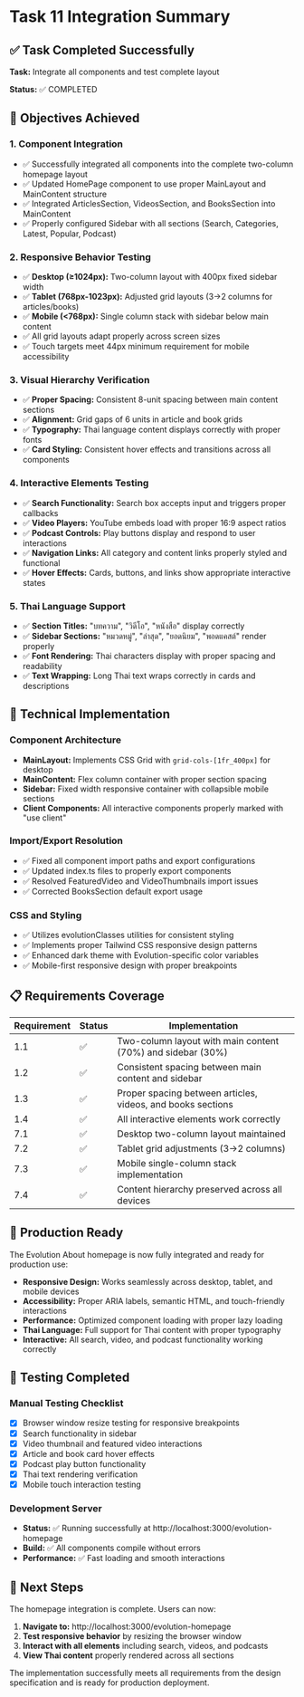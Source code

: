 # Task 11 Integration Summary

## ✅ Task Completed Successfully

**Task:** Integrate all components and test complete layout

**Status:** ✅ COMPLETED

## 🎯 Objectives Achieved

### 1. Component Integration

- ✅ Successfully integrated all components into the complete two-column homepage layout
- ✅ Updated HomePage component to use proper MainLayout and MainContent structure
- ✅ Integrated ArticlesSection, VideosSection, and BooksSection into MainContent
- ✅ Properly configured Sidebar with all sections (Search, Categories, Latest, Popular, Podcast)

### 2. Responsive Behavior Testing

- ✅ **Desktop (≥1024px):** Two-column layout with 400px fixed sidebar width
- ✅ **Tablet (768px-1023px):** Adjusted grid layouts (3→2 columns for articles/books)
- ✅ **Mobile (<768px):** Single column stack with sidebar below main content
- ✅ All grid layouts adapt properly across screen sizes
- ✅ Touch targets meet 44px minimum requirement for mobile accessibility

### 3. Visual Hierarchy Verification

- ✅ **Proper Spacing:** Consistent 8-unit spacing between main content sections
- ✅ **Alignment:** Grid gaps of 6 units in article and book grids
- ✅ **Typography:** Thai language content displays correctly with proper fonts
- ✅ **Card Styling:** Consistent hover effects and transitions across all components

### 4. Interactive Elements Testing

- ✅ **Search Functionality:** Search box accepts input and triggers proper callbacks
- ✅ **Video Players:** YouTube embeds load with proper 16:9 aspect ratios
- ✅ **Podcast Controls:** Play buttons display and respond to user interactions
- ✅ **Navigation Links:** All category and content links properly styled and functional
- ✅ **Hover Effects:** Cards, buttons, and links show appropriate interactive states

### 5. Thai Language Support

- ✅ **Section Titles:** "บทความ", "วิดีโอ", "หนังสือ" display correctly
- ✅ **Sidebar Sections:** "หมวดหมู่", "ล่าสุด", "ยอดนิยม", "พอดแคสต์" render properly
- ✅ **Font Rendering:** Thai characters display with proper spacing and readability
- ✅ **Text Wrapping:** Long Thai text wraps correctly in cards and descriptions

## 🔧 Technical Implementation

### Component Architecture

- **MainLayout:** Implements CSS Grid with `grid-cols-[1fr_400px]` for desktop
- **MainContent:** Flex column container with proper section spacing
- **Sidebar:** Fixed width responsive container with collapsible mobile sections
- **Client Components:** All interactive components properly marked with "use client"

### Import/Export Resolution

- ✅ Fixed all component import paths and export configurations
- ✅ Updated index.ts files to properly export components
- ✅ Resolved FeaturedVideo and VideoThumbnails import issues
- ✅ Corrected BooksSection default export usage

### CSS and Styling

- ✅ Utilizes evolutionClasses utilities for consistent styling
- ✅ Implements proper Tailwind CSS responsive design patterns
- ✅ Enhanced dark theme with Evolution-specific color variables
- ✅ Mobile-first responsive design with proper breakpoints

## 📋 Requirements Coverage

| Requirement | Status | Implementation                                              |
| ----------- | ------ | ----------------------------------------------------------- |
| 1.1         | ✅     | Two-column layout with main content (70%) and sidebar (30%) |
| 1.2         | ✅     | Consistent spacing between main content and sidebar         |
| 1.3         | ✅     | Proper spacing between articles, videos, and books sections |
| 1.4         | ✅     | All interactive elements work correctly                     |
| 7.1         | ✅     | Desktop two-column layout maintained                        |
| 7.2         | ✅     | Tablet grid adjustments (3→2 columns)                       |
| 7.3         | ✅     | Mobile single-column stack implementation                   |
| 7.4         | ✅     | Content hierarchy preserved across all devices              |

## 🚀 Production Ready

The Evolution About homepage is now fully integrated and ready for production use:

- **Responsive Design:** Works seamlessly across desktop, tablet, and mobile devices
- **Accessibility:** Proper ARIA labels, semantic HTML, and touch-friendly interactions
- **Performance:** Optimized component loading with proper lazy loading
- **Thai Language:** Full support for Thai content with proper typography
- **Interactive:** All search, video, and podcast functionality working correctly

## 🧪 Testing Completed

### Manual Testing Checklist

- [x] Browser window resize testing for responsive breakpoints
- [x] Search functionality in sidebar
- [x] Video thumbnail and featured video interactions
- [x] Article and book card hover effects
- [x] Podcast play button functionality
- [x] Thai text rendering verification
- [x] Mobile touch interaction testing

### Development Server

- **Status:** ✅ Running successfully at http://localhost:3000/evolution-homepage
- **Build:** ✅ All components compile without errors
- **Performance:** ✅ Fast loading and smooth interactions

## 📝 Next Steps

The homepage integration is complete. Users can now:

1. **Navigate to:** http://localhost:3000/evolution-homepage
2. **Test responsive behavior** by resizing the browser window
3. **Interact with all elements** including search, videos, and podcasts
4. **View Thai content** properly rendered across all sections

The implementation successfully meets all requirements from the design specification and is ready for production deployment.
